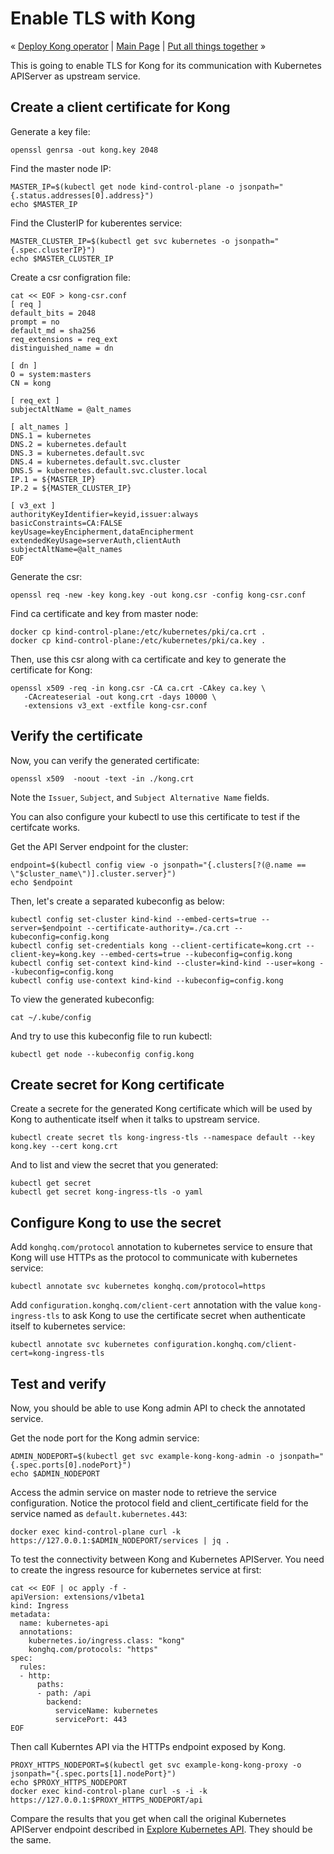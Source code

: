 # Enable TLS with Kong

« [Deploy Kong operator](deploy-kong-operator.md) | [Main Page](../README.md) | [Put all things together](put-all-things-together.md) »

This is going to enable TLS for Kong for its communication with Kubernetes APIServer as upstream service.

## Create a client certificate for Kong

Generate a key file:
```
openssl genrsa -out kong.key 2048
```

Find the master node IP:
```
MASTER_IP=$(kubectl get node kind-control-plane -o jsonpath="{.status.addresses[0].address}")
echo $MASTER_IP
```

Find the ClusterIP for kuberentes service:
```
MASTER_CLUSTER_IP=$(kubectl get svc kubernetes -o jsonpath="{.spec.clusterIP}")
echo $MASTER_CLUSTER_IP
```

Create a csr configration file:
```
cat << EOF > kong-csr.conf
[ req ]
default_bits = 2048
prompt = no
default_md = sha256
req_extensions = req_ext
distinguished_name = dn

[ dn ]
O = system:masters
CN = kong

[ req_ext ]
subjectAltName = @alt_names

[ alt_names ]
DNS.1 = kubernetes
DNS.2 = kubernetes.default
DNS.3 = kubernetes.default.svc
DNS.4 = kubernetes.default.svc.cluster
DNS.5 = kubernetes.default.svc.cluster.local
IP.1 = ${MASTER_IP}
IP.2 = ${MASTER_CLUSTER_IP}

[ v3_ext ]
authorityKeyIdentifier=keyid,issuer:always
basicConstraints=CA:FALSE
keyUsage=keyEncipherment,dataEncipherment
extendedKeyUsage=serverAuth,clientAuth
subjectAltName=@alt_names
EOF
```

Generate the csr:
```
openssl req -new -key kong.key -out kong.csr -config kong-csr.conf
```

Find ca certificate and key from master node:
```
docker cp kind-control-plane:/etc/kubernetes/pki/ca.crt .
docker cp kind-control-plane:/etc/kubernetes/pki/ca.key .
```

Then, use this csr along with ca certificate and key to generate the certificate for Kong:
```
openssl x509 -req -in kong.csr -CA ca.crt -CAkey ca.key \
   -CAcreateserial -out kong.crt -days 10000 \
   -extensions v3_ext -extfile kong-csr.conf
```

<!--
openssl req -x509 -nodes -days 365 -newkey rsa:2048 \
    -out kong.crt \
    -keyout kong.key \
    -subj "/CN=kong/O=system:masters"
-->

## Verify the certificate

Now, you can verify the generated certificate:
```
openssl x509  -noout -text -in ./kong.crt
```

Note the `Issuer`, `Subject`, and `Subject Alternative Name` fields.

You can also configure your kubectl to use this certificate to test if the certifcate works.

Get the API Server endpoint for the cluster:
```
endpoint=$(kubectl config view -o jsonpath="{.clusters[?(@.name == \"$cluster_name\")].cluster.server}")
echo $endpoint
```

Then, let's create a separated kubeconfig as below:
```
kubectl config set-cluster kind-kind --embed-certs=true --server=$endpoint --certificate-authority=./ca.crt --kubeconfig=config.kong
kubectl config set-credentials kong --client-certificate=kong.crt --client-key=kong.key --embed-certs=true --kubeconfig=config.kong
kubectl config set-context kind-kind --cluster=kind-kind --user=kong --kubeconfig=config.kong
kubectl config use-context kind-kind --kubeconfig=config.kong
```

To view the generated kubeconfig:
```
cat ~/.kube/config
```

And try to use this kubeconfig file to run kubectl:
```
kubectl get node --kubeconfig config.kong
```

## Create secret for Kong certificate

Create a secrete for the generated Kong certificate which will be used by Kong to authenticate itself when it talks to upstream service.
```
kubectl create secret tls kong-ingress-tls --namespace default --key kong.key --cert kong.crt
```

And to list and view the secret that you generated:
```
kubectl get secret
kubectl get secret kong-ingress-tls -o yaml
```

## Configure Kong to use the secret

Add `konghq.com/protocol` annotation to kubernetes service to ensure that Kong will use HTTPs as the protocol to communicate with kubernetes service:
```
kubectl annotate svc kubernetes konghq.com/protocol=https
```

Add `configuration.konghq.com/client-cert` annotation with the value `kong-ingress-tls` to ask Kong to use the certificate secret when authenticate itself to kubernetes service:
```
kubectl annotate svc kubernetes configuration.konghq.com/client-cert=kong-ingress-tls
```

## Test and verify

Now, you should be able to use Kong admin API to check the annotated service.

Get the node port for the Kong admin service:
```
ADMIN_NODEPORT=$(kubectl get svc example-kong-kong-admin -o jsonpath="{.spec.ports[0].nodePort}")
echo $ADMIN_NODEPORT
```

Access the admin service on master node to retrieve the service configuration. Notice the protocol field and client_certificate field for the service named as `default.kubernetes.443`:
```
docker exec kind-control-plane curl -k https://127.0.0.1:$ADMIN_NODEPORT/services | jq .
```

To test the connectivity between Kong and Kubernetes APIServer. You need to create the ingress resource for kubernetes service at first:
```
cat << EOF | oc apply -f -
apiVersion: extensions/v1beta1
kind: Ingress
metadata:
  name: kubernetes-api
  annotations:
    kubernetes.io/ingress.class: "kong"
    konghq.com/protocols: "https"
spec:
  rules:
  - http:
      paths:
      - path: /api
        backend:
          serviceName: kubernetes
          servicePort: 443
EOF
```

Then call Kuberntes API via the HTTPs endpoint exposed by Kong.
```
PROXY_HTTPS_NODEPORT=$(kubectl get svc example-kong-kong-proxy -o jsonpath="{.spec.ports[1].nodePort}")
echo $PROXY_HTTPS_NODEPORT
docker exec kind-control-plane curl -s -i -k https://127.0.0.1:$PROXY_HTTPS_NODEPORT/api
```

Compare the results that you get when call the original Kubernetes APIServer endpoint described in [Explore Kubernetes API](explorer-k8s-api.md). They should be the same.

<!--

BACKUP
======

kube-apiserver 
--advertise-address=172.17.0.3 
--allow-privileged=true 
--authorization-mode=Node,RBAC 
--client-ca-file=/etc/kubernetes/pki/ca.crt 
--enable-admission-plugins=NodeRestriction 
--enable-bootstrap-token-auth=true 
--etcd-cafile=/etc/kubernetes/pki/etcd/ca.crt -
-etcd-certfile=/etc/kubernetes/pki/apiserver-etcd-client.crt 
--etcd-keyfile=/etc/kubernetes/pki/apiserver-etcd-client.key 
--etcd-servers=https://127.0.0.1:2379 
--insecure-port=0 
--kubelet-client-certificate=/etc/kubernetes/pki/apiserver-kubelet-client.crt 
--kubelet-client-key=/etc/kubernetes/pki/apiserver-kubelet-client.key 
--kubelet-preferred-address-types=InternalIP,ExternalIP,Hostname 
--proxy-client-cert-file=/etc/kubernetes/pki/front-proxy-client.crt 
--proxy-client-key-file=/etc/kubernetes/pki/front-proxy-client.key 
--requestheader-allowed-names=front-proxy-client 
--requestheader-client-ca-file=/etc/kubernetes/pki/front-proxy-ca.crt 
--requestheader-extra-headers-prefix=X-Remote-Extra- 
--requestheader-group-headers=X-Remote-Group 
--requestheader-username-headers=X-Remote-User 
--secure-port=6443 
--service-account-key-file=/etc/kubernetes/pki/sa.pub 
--service-cluster-ip-range=10.96.0.0/12 
--tls-cert-file=/etc/kubernetes/pki/apiserver.crt 
--tls-private-key-file=/etc/kubernetes/pki/apiserver.key

kubectl config set-credentials kong --token=$user_token

-->
